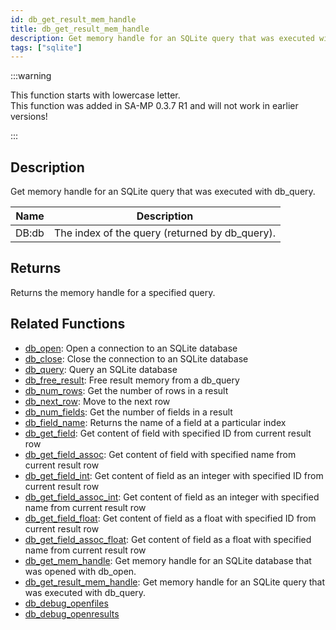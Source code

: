 ```yaml
---
id: db_get_result_mem_handle
title: db_get_result_mem_handle
description: Get memory handle for an SQLite query that was executed with db_query.
tags: ["sqlite"]
---
```


:::warning

This function starts with lowercase letter.  
This function was added in SA-MP 0.3.7 R1 and will not work in earlier versions!

:::

## Description

Get memory handle for an SQLite query that was executed with db_query.

| Name  | Description                                    |
| ----- | ---------------------------------------------- |
| DB:db | The index of the query (returned by db_query). |

## Returns

Returns the memory handle for a specified query.

## Related Functions

- [db_open](../functions/db_open.md): Open a connection to an SQLite database
- [db_close](../functions/db_close.md): Close the connection to an SQLite database
- [db_query](../functions/db_query.md): Query an SQLite database
- [db_free_result](../functions/db_free_result.md): Free result memory from a db_query
- [db_num_rows](../functions/db_num_rows.md): Get the number of rows in a result
- [db_next_row](../functions/db_next_row.md): Move to the next row
- [db_num_fields](../functions/db_num_fields.md): Get the number of fields in a result
- [db_field_name](../functions/db_field_name.md): Returns the name of a field at a particular index
- [db_get_field](../functions/db_get_field.md): Get content of field with specified ID from current result row
- [db_get_field_assoc](../functions/db_get_field_assoc.md): Get content of field with specified name from current result row
- [db_get_field_int](../functions/db_get_field_int.md): Get content of field as an integer with specified ID from current result row
- [db_get_field_assoc_int](../functions/db_get_field_assoc_int.md): Get content of field as an integer with specified name from current result row
- [db_get_field_float](../functions/db_get_field_float.md): Get content of field as a float with specified ID from current result row
- [db_get_field_assoc_float](../functions/db_get_field_assoc_float.md): Get content of field as a float with specified name from current result row
- [db_get_mem_handle](../functions/db_get_mem_handle.md): Get memory handle for an SQLite database that was opened with db_open.
- [db_get_result_mem_handle](../functions/db_get_result_mem_handle.md): Get memory handle for an SQLite query that was executed with db_query.
- [db_debug_openfiles](../functions/db_debug_openfiles.md)
- [db_debug_openresults](../functions/db_debug_openresults.md)
